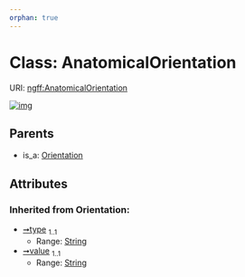 ```yaml
---
orphan: true
---
```


# Class: AnatomicalOrientation

URI: [ngff:AnatomicalOrientation](https://w3id.org/ome/ngff/AnatomicalOrientation)


[![img](https://yuml.me/diagram/nofunky;dir:TB/class/[Orientation],[Orientation]^-[AnatomicalOrientation&#124;type(i):string;value(i):string])](https://yuml.me/diagram/nofunky;dir:TB/class/[Orientation],[Orientation]^-[AnatomicalOrientation&#124;type(i):string;value(i):string])

## Parents

 *  is_a: [Orientation](Orientation.md)

## Attributes


### Inherited from Orientation:

 * [➞type](orientation__type.md)  <sub>1..1</sub>
     * Range: [String](types/String.md)
 * [➞value](orientation__value.md)  <sub>1..1</sub>
     * Range: [String](types/String.md)
